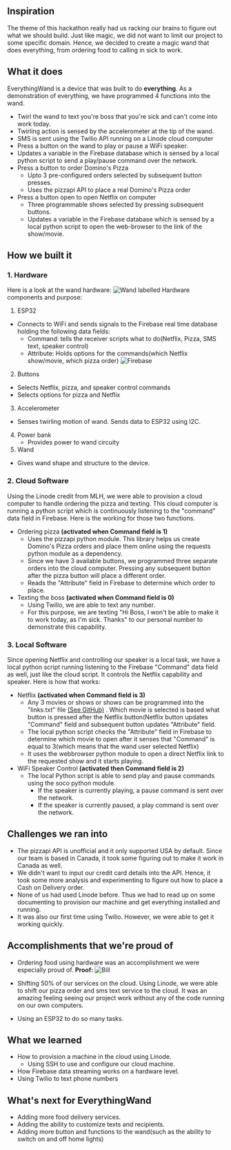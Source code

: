 ## Inspiration
The theme of this hackathon really had us racking our brains to figure out what we should build. Just like magic, we did not want to limit our project to some specific domain. Hence, we decided to create a magic wand that does everything, from ordering food to calling in sick to work. 

## What it does
EverythingWand is  a device that was built to do **everything**. As a demonstration of everything, we have programmed 4 functions into the wand. 
* Twirl the wand to text you're boss that you're sick and can't come into work today.
 * Twirling action is sensed by the accelerometer at the tip of the wand. 
 * SMS is sent using the Twilio API running on a Linode cloud computer
* Press a button on the wand to play or pause a WiFi speaker.
 * Updates a variable in the Firebase database which is sensed by a local python script to send a play/pause command over the network. 
* Press a button to order Domino's Pizza
  * Upto 3 pre-configured orders selected by subsequent button presses.
  * Uses the pizzapi API to place a real Domino's Pizza order
* Press a button open to open Netflix on computer
  * Three programmable shows selected by pressing subsequent buttons.
  * Updates a variable in the Firebase database which is sensed by a local python script to open the web-browser to the link of the show/movie. 

## How we built it

### 1. Hardware
Here is a look at the wand hardware:
![Wand labelled](https://challengepost-s3-challengepost.netdna-ssl.com/photos/production/software_photos/001/506/051/datas/original.png)
Hardware components and purpose:
1. ESP32
  * Connects to WiFi and sends signals to the Firebase real time database holding the following data fields:
     * Command: tells the receiver scripts what to do(Netflix, Pizza, SMS text, speaker control)
     * Attribute: Holds options for the commands(which Netflix show/movie, which pizza order)
![Firebase](https://challengepost-s3-challengepost.netdna-ssl.com/photos/production/software_photos/001/506/100/datas/original.png)
2. Buttons
  * Selects Netflix, pizza, and speaker control commands
  * Selects options for pizza and Netflix
3. Accelerometer
  * Senses twirling motion of wand. Sends data to ESP32 using I2C.
4. Power bank
   * Provides power to wand circuity
5. Wand
  * Gives wand shape and structure to the device.

### 2. Cloud Software
Using the Linode credit from MLH, we were able to provision a cloud computer to handle ordering the pizza and texting. This cloud computer is running a python script which is continuously listening to the "command" data field in Firebase. Here is the working for those two functions. 
* Ordering pizza **(activated when Command field is 1)**
  * Uses the pizzapi python module. This library helps us create Domino's Pizza orders and place them online using the requests python module as a dependency.
  * Since we have 3 available buttons, we programmed three separate orders into the cloud computer. Pressing any subsequent button after the pizza button will place a different order. 
  * Reads the "Attribute" field in Firebase to determine which order to place.
* Texting the boss **(activated when Command field is 0)**
  * Using Twilio, we are able to text any number. 
  * For this purpose, we are texting "Hi Boss, I won't be able to make it to work today, as I'm sick. Thanks" to our personal number to demonstrate this capability. 

### 3. Local Software
Since opening Netflix and controlling our speaker is a local task, we have a local python script running listening to the Firebase "Command" data field as well, just like the cloud script. It controls the Netflix capability and speaker. Here is how that works:
* Netflix **(activated when Command field is 3)**
  * Any 3 movies or shows or shows can be programmed into the "links.txt" file [(See GitHub)](https://github.com/A223D/EverythingWand) . Which movie is selected is based what button is pressed after the Netflix button(Netflix button updates "Command" field and subsequent button updates "Attribute" field.
  * The local python script checks the "Attribute" field in Firebase to determine which movie to open after it senses that "Command" is equal to 3(which means that the wand user selected Netflix)
  * It uses the webbrowser python module to open a direct Netflix link to the requested show and it starts playing. 
* WiFi Speaker Control **(activated then Command field is 2)**
  * The local Python script is able to send play and pause commands using the soco python module.
     * If the speaker is currently playing, a pause command is sent over the network.
     * If the speaker is currently paused, a play command is sent over the network. 

## Challenges we ran into
* The pizzapi API is unofficial and it only supported USA by default. Since our team is based in Canada, it took some figuring out to make it work in Canada as well. 
* We didn't want to input our credit card details into the API. Hence, it took some more analysis and experimenting to figure out how to place a Cash on Delivery order. 
* None of us had used Linode before. Thus we had to read up on some documenting to provision our machine and get everything installed and running. 
* It was also our first time using Twilio. However, we were able to get it working quickly. 

## Accomplishments that we're proud of
* Ordering food using hardware was an accomplishment we were especially proud of. **Proof:**
![Bill](https://challengepost-s3-challengepost.netdna-ssl.com/photos/production/software_photos/001/506/161/datas/original.png)


* Shifting 50% of our services on the cloud. Using Linode, we were able to shift our pizza order and sms text service to the cloud. It was an amazing feeling seeing our project work without any of the code running on our own computers. 
* Using an ESP32 to do so many tasks.

## What we learned
* How to provision a machine in the cloud using Linode.
  * Using SSH to use and configure our cloud machine.
* How Firebase data streaming works on a hardware level. 
* Using Twilio to text phone numbers

## What's next for EverythingWand
* Adding more food delivery services. 
* Adding the ability to customize texts and recipients.
* Adding more button and functions to the wand(such as the ability to switch on and off home lights)
